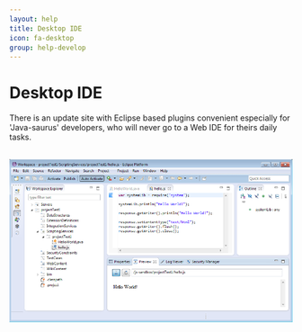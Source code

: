 ```yaml
---
layout: help
title: Desktop IDE
icon: fa-desktop
group: help-develop
---
```


Desktop IDE
===

There is an update site with Eclipse based plugins convenient especially for 'Java-saurus' developers, who will never go to a Web IDE for theirs daily tasks.


<br>
	<img class="img-responsive" src="/help/images/develop/desktop_ide.png"/>
<br>